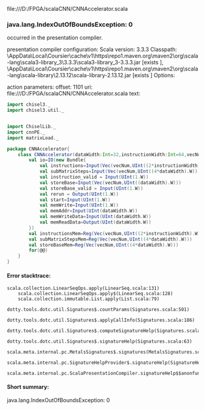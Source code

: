 file:///D:/FPGA/scalaCNN/CNNAccelerator.scala
### java.lang.IndexOutOfBoundsException: 0

occurred in the presentation compiler.

presentation compiler configuration:
Scala version: 3.3.3
Classpath:
<HOME>\AppData\Local\Coursier\cache\v1\https\repo1.maven.org\maven2\org\scala-lang\scala3-library_3\3.3.3\scala3-library_3-3.3.3.jar [exists ], <HOME>\AppData\Local\Coursier\cache\v1\https\repo1.maven.org\maven2\org\scala-lang\scala-library\2.13.12\scala-library-2.13.12.jar [exists ]
Options:



action parameters:
offset: 1101
uri: file:///D:/FPGA/scalaCNN/CNNAccelerator.scala
text:
```scala
import chisel3._
import chisel3.util._


import ChiselLib._
import cnnPE._
import matrixLoad._

package CNNAccelerator{
    class CNNAccelerator(dataWidth:Int=32,instructionWidth:Int=64,vecNum:Int=16) extends Module{
        val io=IO(new Bundle{
            val instructions=Input(Vec(vecNum,UInt((2*instructionWidth).W)))
            val subMatrixSteps=Input(Vec(vecNum,UInt((4*dataWidth).W)))
            val instruction_valid = Input(UInt(1.W))
            val storeBase=Input(Vec(vecNum,UInt((dataWidth).W)))
            val storeBase_valid = Input(UInt(1.W))
            val rerun = Output(UInt(1.W))
            val start=Input(UInt(1.W))
            val memWrite=Input(UInt(1.W))
            val memAddr=Input(UInt(dataWidth.W))
            val memWriteData=Input(UInt(dataWidth.W))
            val memReadData=Output(UInt(dataWidth.W))
        })
        val instructionsMem=Reg(Vec(vecNum,UInt((2*instructionWidth).W)))
        val subMatrixStepsMem=Reg(Vec(vecNum,UInt((4*dataWidth).W)))
        val storeBaseMem=Reg(Vec(vecNum,UInt((4*dataWidth).W)))
        for(@@)
    }
}
```



#### Error stacktrace:

```
scala.collection.LinearSeqOps.apply(LinearSeq.scala:131)
	scala.collection.LinearSeqOps.apply$(LinearSeq.scala:128)
	scala.collection.immutable.List.apply(List.scala:79)
	dotty.tools.dotc.util.Signatures$.countParams(Signatures.scala:501)
	dotty.tools.dotc.util.Signatures$.applyCallInfo(Signatures.scala:186)
	dotty.tools.dotc.util.Signatures$.computeSignatureHelp(Signatures.scala:94)
	dotty.tools.dotc.util.Signatures$.signatureHelp(Signatures.scala:63)
	scala.meta.internal.pc.MetalsSignatures$.signatures(MetalsSignatures.scala:17)
	scala.meta.internal.pc.SignatureHelpProvider$.signatureHelp(SignatureHelpProvider.scala:51)
	scala.meta.internal.pc.ScalaPresentationCompiler.signatureHelp$$anonfun$1(ScalaPresentationCompiler.scala:435)
```
#### Short summary: 

java.lang.IndexOutOfBoundsException: 0